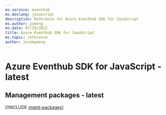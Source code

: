 ```yaml
---
ms.service: eventhub
ms.devlang: javascript
description: Reference for Azure Eventhub SDK for JavaScript
ms.author: yumeng
ms.data: 07/29/2022
title: Azure Eventhub SDK for JavaScript
ms.topic: reference
author: jeremymeng
---
```

# Azure Eventhub SDK for JavaScript - latest

## Management packages - latest
[!INCLUDE [mgmt-packages](eventhub-mgmt-index.md)]